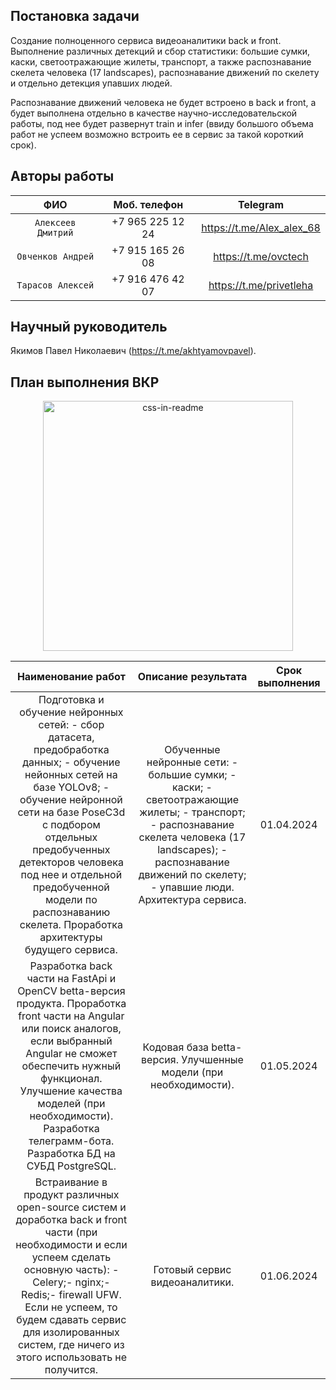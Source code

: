 ## Постановка задачи

Создание полноценного сервиса видеоаналитики back и front. Выполнение различных детекций и сбор статистики: большие сумки, каски, светоотражающие жилеты, транспорт, а также распознавание скелета человека (17 landscapes), распознавание движений по скелету и отдельно детекция упавших людей.

Распознавание движений человека не будет встроено в back и front, а будет выполнена отдельно в качестве научно-исследовательской работы, под нее будет развернут train и infer (ввиду большого объема работ не успеем возможно встроить ее в сервис за такой короткий срок).

## Авторы работы

|       **ФИО**      	| **Моб. телефон** 	|        **Telegram**       	|
|:------------------:	|:----------------:	|:-------------------------:	|
| `Алексеев Дмитрий` 	| +7 965 225 12 24 	| https://t.me/Alex_alex_68 	|
| `Овченков Андрей`  	| +7 915 165 26 08 	| https://t.me/ovctech      	|
| `Тарасов Алексей`  	| +7 916 476 42 07 	| https://t.me/privetleha   	|

## Научный руководитель

Якимов Павел Николаевич (https://t.me/akhtyamovpavel).

## План выполнения ВКР 

<div align="center">
    <img src="subTitle.svg" width="400" height="400" alt="css-in-readme">
</div>

|                                                                                                                                                          Наименование работ                                                                                                                                                          	|                                                                                                   Описание результата                                                                                                  	| Срок выполнения 	|
|:------------------------------------------------------------------------------------------------------------------------------------------------------------------------------------------------------------------------------------------------------------------------------------------------------------------------------------:	|:----------------------------------------------------------------------------------------------------------------------------------------------------------------------------------------------------------------------:	|:---------------:	|
| Подготовка и обучение нейронных сетей: - сбор датасета, предобработка данных; - обучение нейонных сетей на базе YOLOv8; - обучение нейронной сети на базе PoseC3d с подбором отдельных предобученных детекторов человека под нее и отдельной предобученной модели по распознаванию скелета. Проработка архитектуры будущего сервиса. 	| Обученные нейронные сети: - большие сумки; - каски; - светоотражающие жилеты; - транспорт; - распознавание скелета человека (17 landscapes); - распознавание движений по скелету; - упавшие люди. Архитектура сервиса. 	|    01.04.2024   	|
| Разработка back части на FastApi и OpenCV betta-версия продукта. Проработка front части на Angular или поиск аналогов, если выбранный Angular не сможет обеспечить нужный функционал. Улучшение качества моделей (при необходимости). Разработка телеграмм-бота. Разработка БД на СУБД PostgreSQL.                                   	| Кодовая база betta-версия. Улучшенные модели (при необходимости).                                                                                                                                                      	|    01.05.2024   	|
| Встраивание в продукт различных open-source систем и доработка back и front части (при необходимости и если успеем сделать основную часть): - Celery;- nginx;- Redis;- firewall UFW.  Если не успеем, то будем сдавать сервис для изолированных систем, где  ничего из этого использовать не получится.                              	| Готовый сервис видеоаналитики.                                                                                                                                                                                         	|    01.06.2024   	|
